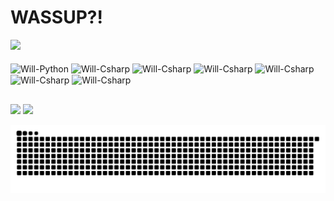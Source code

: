 # **WASSUP?!**

<img src="https://images-wixmp-ed30a86b8c4ca887773594c2.wixmp.com/f/c016ff54-a9be-42eb-b8cb-5c99a48ff260/dbwgivq-8bcd745a-15a8-4573-ad95-38663802c487.png?token=eyJ0eXAiOiJKV1QiLCJhbGciOiJIUzI1NiJ9.eyJzdWIiOiJ1cm46YXBwOjdlMGQxODg5ODIyNjQzNzNhNWYwZDQxNWVhMGQyNmUwIiwiaXNzIjoidXJuOmFwcDo3ZTBkMTg4OTgyMjY0MzczYTVmMGQ0MTVlYTBkMjZlMCIsIm9iaiI6W1t7InBhdGgiOiJcL2ZcL2MwMTZmZjU0LWE5YmUtNDJlYi1iOGNiLTVjOTlhNDhmZjI2MFwvZGJ3Z2l2cS04YmNkNzQ1YS0xNWE4LTQ1NzMtYWQ5NS0zODY2MzgwMmM0ODcucG5nIn1dXSwiYXVkIjpbInVybjpzZXJ2aWNlOmZpbGUuZG93bmxvYWQiXX0.JI9mBq3du1SeirH7aqHNmXHOaV2A-q_lvqaAL32acog" style="max-width: 100%;">

</div>
<div style="display: inline_block"><br>
  <img align="center" alt="Will-Python" height="30" width="40" src="https://cdn.jsdelivr.net/gh/devicons/devicon/icons/java/java-plain-wordmark.svg">
  <img align="center" alt="Will-Csharp" height="30" width="40" src="https://cdn.jsdelivr.net/gh/devicons/devicon/icons/csharp/csharp-original.svg">
  <img align="center" alt="Will-Csharp" height="30" width="40" src="https://cdn.jsdelivr.net/gh/devicons/devicon/icons/spring/spring-original-wordmark.svg">
  <img align="center" alt="Will-Csharp" height="30" width="40" src="https://cdn.jsdelivr.net/gh/devicons/devicon/icons/dotnetcore/dotnetcore-original.svg">
  <img align="center" alt="Will-Csharp" height="30" width="40" src="https://cdn.jsdelivr.net/gh/devicons/devicon/icons/jenkins/jenkins-original.svg">
  <img align="center" alt="Will-Csharp" height="30" width="40" src="https://cdn.jsdelivr.net/gh/devicons/devicon/icons/mysql/mysql-original-wordmark.svg">
  <img align="center" alt="Will-Csharp" height="30" width="40" src="https://cdn.jsdelivr.net/gh/devicons/devicon/icons/azure/azure-original-wordmark.svg">
  
  ##
 
<div> 
  <a href = "mailto:willianrsouzawork@gmail.com"><img src="https://img.shields.io/badge/-Gmail-%23333?style=for-the-badge&logo=gmail&logoColor=white" target="_blank"></a>
  <a href="https://www.linkedin.com/in/willianrsouza/" target="_blank"><img src="https://img.shields.io/badge/-LinkedIn-%230077B5?style=for-the-badge&logo=linkedin&logoColor=white" target="_blank"></a> 
 
   ![Snake animation](https://github.com/willianrsouza/willianrsouza/blob/output/github-contribution-grid-snake.svg)
 
</div>
